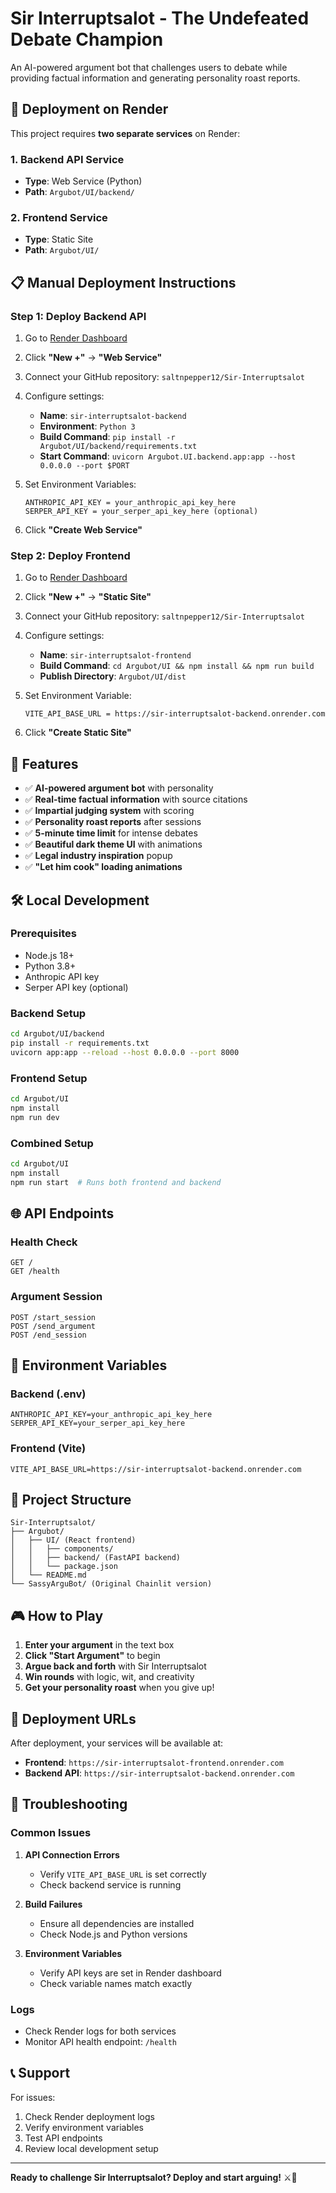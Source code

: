 # Sir Interruptsalot - The Undefeated Debate Champion

An AI-powered argument bot that challenges users to debate while providing factual information and generating personality roast reports.

## 🚀 Deployment on Render

This project requires **two separate services** on Render:

### 1. Backend API Service
- **Type**: Web Service (Python)
- **Path**: `Argubot/UI/backend/`

### 2. Frontend Service  
- **Type**: Static Site
- **Path**: `Argubot/UI/`

## 📋 Manual Deployment Instructions

### **Step 1: Deploy Backend API**

1. Go to [Render Dashboard](https://dashboard.render.com/)
2. Click **"New +"** → **"Web Service"**
3. Connect your GitHub repository: `saltnpepper12/Sir-Interruptsalot`
4. Configure settings:
   - **Name**: `sir-interruptsalot-backend`
   - **Environment**: `Python 3`
   - **Build Command**: `pip install -r Argubot/UI/backend/requirements.txt`
   - **Start Command**: `uvicorn Argubot.UI.backend.app:app --host 0.0.0.0 --port $PORT`

5. Set Environment Variables:
   ```
   ANTHROPIC_API_KEY = your_anthropic_api_key_here
   SERPER_API_KEY = your_serper_api_key_here (optional)
   ```

6. Click **"Create Web Service"**

### **Step 2: Deploy Frontend**

1. Go to [Render Dashboard](https://dashboard.render.com/)
2. Click **"New +"** → **"Static Site"**
3. Connect your GitHub repository: `saltnpepper12/Sir-Interruptsalot`
4. Configure settings:
   - **Name**: `sir-interruptsalot-frontend`
   - **Build Command**: `cd Argubot/UI && npm install && npm run build`
   - **Publish Directory**: `Argubot/UI/dist`

5. Set Environment Variable:
   ```
   VITE_API_BASE_URL = https://sir-interruptsalot-backend.onrender.com
   ```

6. Click **"Create Static Site"**

## 🎯 Features

- ✅ **AI-powered argument bot** with personality
- ✅ **Real-time factual information** with source citations
- ✅ **Impartial judging system** with scoring
- ✅ **Personality roast reports** after sessions
- ✅ **5-minute time limit** for intense debates
- ✅ **Beautiful dark theme UI** with animations
- ✅ **Legal industry inspiration** popup
- ✅ **"Let him cook" loading animations**

## 🛠️ Local Development

### Prerequisites
- Node.js 18+
- Python 3.8+
- Anthropic API key
- Serper API key (optional)

### Backend Setup
```bash
cd Argubot/UI/backend
pip install -r requirements.txt
uvicorn app:app --reload --host 0.0.0.0 --port 8000
```

### Frontend Setup
```bash
cd Argubot/UI
npm install
npm run dev
```

### Combined Setup
```bash
cd Argubot/UI
npm install
npm run start  # Runs both frontend and backend
```

## 🌐 API Endpoints

### Health Check
```
GET /
GET /health
```

### Argument Session
```
POST /start_session
POST /send_argument  
POST /end_session
```

## 🔧 Environment Variables

### Backend (.env)
```env
ANTHROPIC_API_KEY=your_anthropic_api_key_here
SERPER_API_KEY=your_serper_api_key_here
```

### Frontend (Vite)
```env
VITE_API_BASE_URL=https://sir-interruptsalot-backend.onrender.com
```

## 📁 Project Structure

```
Sir-Interruptsalot/
├── Argubot/
│   ├── UI/ (React frontend)
│   │   ├── components/
│   │   ├── backend/ (FastAPI backend)
│   │   └── package.json
│   └── README.md
└── SassyArguBot/ (Original Chainlit version)
```

## 🎮 How to Play

1. **Enter your argument** in the text box
2. **Click "Start Argument"** to begin
3. **Argue back and forth** with Sir Interruptsalot
4. **Win rounds** with logic, wit, and creativity
5. **Get your personality roast** when you give up!

## 🚀 Deployment URLs

After deployment, your services will be available at:
- **Frontend**: `https://sir-interruptsalot-frontend.onrender.com`
- **Backend API**: `https://sir-interruptsalot-backend.onrender.com`

## 🔧 Troubleshooting

### Common Issues

1. **API Connection Errors**
   - Verify `VITE_API_BASE_URL` is set correctly
   - Check backend service is running

2. **Build Failures**
   - Ensure all dependencies are installed
   - Check Node.js and Python versions

3. **Environment Variables**
   - Verify API keys are set in Render dashboard
   - Check variable names match exactly

### Logs
- Check Render logs for both services
- Monitor API health endpoint: `/health`

## 📞 Support

For issues:
1. Check Render deployment logs
2. Verify environment variables
3. Test API endpoints
4. Review local development setup

---

**Ready to challenge Sir Interruptsalot? Deploy and start arguing!** ⚔️🎉
